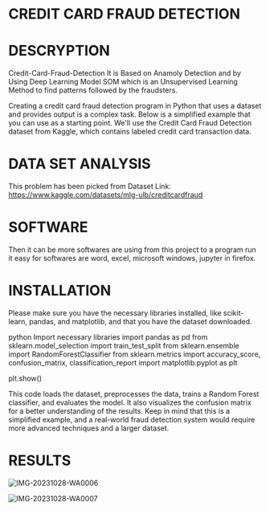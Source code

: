 # CREDIT CARD FRAUD DETECTION

# DESCRYPTION

  Credit-Card-Fraud-Detection
It is Based on Anamoly Detection and by Using Deep Learning Model SOM which is an Unsupervised Learning Method to find patterns followed by the fraudsters.

   Creating a credit card fraud detection program in Python that uses a dataset and provides output is a complex task. Below is a simplified example that you can use as a starting point. We'll use the Credit Card Fraud Detection dataset from Kaggle, which contains labeled credit card transaction data.


# DATA SET ANALYSIS

This problem has been picked from
Dataset Link: https://www.kaggle.com/datasets/mlg-ulb/creditcardfraud


# SOFTWARE

 Then it can be more softwares are using from this project to a program run it easy for softwares are word, excel, microsoft windows, jupyter in firefox.

# INSTALLATION

 Please make sure you have the necessary libraries installed, like scikit-learn, pandas, and matplotlib, and that you have the dataset downloaded.
 
python
Import necessary libraries
import pandas as pd
from sklearn.model_selection import train_test_split
from sklearn.ensemble import RandomForestClassifier
from sklearn.metrics import accuracy_score, confusion_matrix, classification_report
import matplotlib.pyplot as plt
        
plt.show()

This code loads the dataset, preprocesses the data, trains a Random Forest classifier, and evaluates the model. It also visualizes the confusion matrix for a better understanding of the results. Keep in mind that this is a simplified example, and a real-world fraud detection system would require more advanced techniques and a larger dataset.

# RESULTS

 ![IMG-20231028-WA0006](https://github.com/abinaya8524hema/NewCodingBot/assets/146074379/7931e80d-cbfc-4661-a012-fa4ec35cb6b1)
 
![IMG-20231028-WA0007](https://github.com/abinaya8524hema/NewCodingBot/assets/146074379/dc5fe33f-864f-4d31-a75c-a48d802535d2)





















